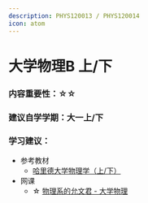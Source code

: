 ```yaml
---
description: PHYS120013 / PHYS120014
icon: atom
---
```


# 大学物理B 上/下

### 内容重要性：☆☆

### 建议自学学期：大一上/下

### 学习建议：

* 参考教材
  * [哈里德大学物理学（上/下）](https://book.douban.com/subject/3880298/)
* 网课
  * ☆ [物理系的允文君 - 大学物理](https://space.bilibili.com/52663683/channel/series)

